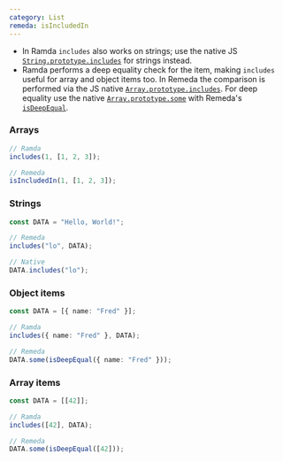 ```yaml
---
category: List
remeda: isIncludedIn
---
```


- In Ramda `includes` also works on strings; use the native JS
  [`String.prototype.includes`](https://developer.mozilla.org/en-US/docs/Web/JavaScript/Reference/Global_Objects/String/includes)
  for strings instead.
- Ramda performs a deep equality check for the item, making `includes` useful
  for array and object items too. In Remeda the comparison is performed via the
  JS native [`Array.prototype.includes`](https://developer.mozilla.org/en-US/docs/Web/JavaScript/Reference/Global_Objects/Array/includes).
  For deep equality use the native [`Array.prototype.some`](https://developer.mozilla.org/en-US/docs/Web/JavaScript/Reference/Global_Objects/Array/some)
  with Remeda's [`isDeepEqual`](/docs#isDeepEqual).

### Arrays

```ts
// Ramda
includes(1, [1, 2, 3]);

// Remeda
isIncludedIn(1, [1, 2, 3]);
```

### Strings

```ts
const DATA = "Hello, World!";

// Remeda
includes("lo", DATA);

// Native
DATA.includes("lo");
```

### Object items

```ts
const DATA = [{ name: "Fred" }];

// Ramda
includes({ name: "Fred" }, DATA);

// Remeda
DATA.some(isDeepEqual({ name: "Fred" }));
```

### Array items

```ts
const DATA = [[42]];

// Ramda
includes([42], DATA);

// Remeda
DATA.some(isDeepEqual([42]));
```
